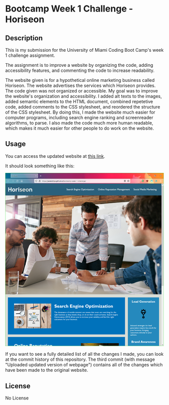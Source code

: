 # Bootcamp Week 1 Challenge - Horiseon

## Description

This is my submission for the University of Miami Coding Boot Camp's week 1 challenge assignment.

The assignment is to improve a website by organizing the code, adding accessibility features, and commenting the code to increase readability.

The website given is for a hypothetical online marketing business called Horiseon. The website advertises the services which Horiseon provides. The code given was not organized or accessible. My goal was to improve the website's organization and accessibility. I added alt texts to the images, added semantic elements to the HTML document, combined repetetive code, added comments to the CSS stylesheet, and reordered the structure of the CSS stylesheet. By doing this, I made the website much easier for computer programs, including search engine ranking and screenreader algorithms, to parse. I also made the code much more human readable, which makes it much easier for other people to do work on the website.

## Usage

You can access the updated website at [this link](https://jaredschips.github.io/bootcamp-week-1-challenge/).

It should look something like this:

![A screenshot of the website](assets/images/website-screenshot.png)

If you want to see a fully detailed list of all the changes I made, you can look at the commit history of this repository. The third commit (with message "Uploaded updated version of webpage") contains all of the changes which have been made to the original website.

## License

No License